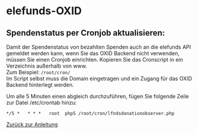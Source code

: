 # elefunds-OXID

## Spendenstatus per Cronjob aktualisieren:

Damit der Spendenstatus von bezahlten Spenden auch an die elefunds API gemeldet werden kann, 
wenn Sie das OXID Backend nicht verwenden, müssen Sie einen Cronjob einrichten.
Kopieren Sie das Cronscript in ein Verzeichnis außerhalb von www.  
Zum Beispiel: `/root/cron/`  
Im Script selbst muss die Domain eingetragen und ein Zugang für das OXID Backend hinterlegt werden.

Um alle 5 Minuten einen abgleich durchzuführen, fügen Sie folgende Zeile zur Datei /etc/crontab hinzu: 

    */5 *   * * *   root  php5 /root/cron/lfndsdonationobserver.php

[Zurück zur Anleitung](/)
